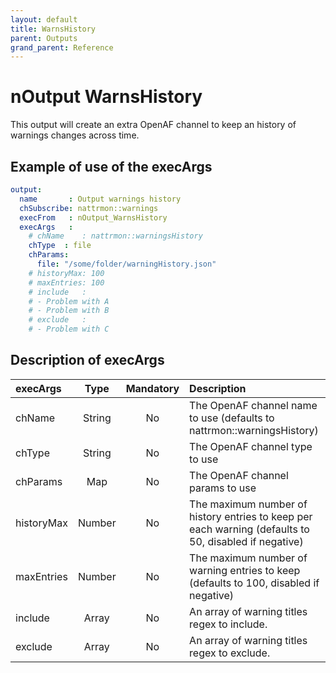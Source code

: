 ```yaml
---
layout: default
title: WarnsHistory
parent: Outputs
grand_parent: Reference
---
```

# nOutput WarnsHistory

This output will create an extra OpenAF channel to keep an history of warnings changes across time.

## Example of use of the execArgs

````yaml
output:
  name       : Output warnings history
  chSubscribe: nattrmon::warnings
  execFrom   : nOutput_WarnsHistory
  execArgs   :
    # chName    : nattrmon::warningsHistory
    chType  : file
    chParams:
      file: "/some/folder/warningHistory.json"
    # historyMax: 100
    # maxEntries: 100
    # include   :
    # - Problem with A
    # - Problem with B
    # exclude   :
    # - Problem with C    
````

## Description of execArgs

| execArgs   | Type   | Mandatory | Description |
|:-----------|:------:|:---------:|:------------|
| chName     | String | No | The OpenAF channel name to use (defaults to nattrmon::warningsHistory) |
| chType     | String | No | The OpenAF channel type to use |
| chParams   | Map    | No | The OpenAF channel params to use |
| historyMax | Number | No | The maximum number of history entries to keep per each warning (defaults to 50, disabled if negative) |
| maxEntries | Number | No | The maximum number of warning entries to keep (defaults to 100, disabled if negative) |
| include    | Array  | No | An array of warning titles regex to include. |
| exclude    | Array  | No | An array of warning titles regex to exclude. |
